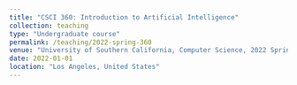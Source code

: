 ```yaml
---
title: "CSCI 360: Introduction to Artificial Intelligence"
collection: teaching
type: "Undergraduate course"
permalink: /teaching/2022-spring-360
venue: "University of Southern California, Computer Science, 2022 Spring"
date: 2022-01-01
location: "Los Angeles, United States"
---
```

